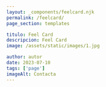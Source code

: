 ```yaml
---
layout: _components/feelcard.njk
permalink: /feelcard/
page_section: templates

titulo: Feel Card
descripcion: Feel Card
image: /assets/static/images/1.jpg

author: autor
date: 2023-07-10
tags: ['page']
imageAlt: Contacta
---
```

